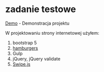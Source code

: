 # zadanie testowe

[Demo](https://test.gojshik.com/) - Demonstracja projektu


W projektowaniu strony internetowej użyłem: <br>
  1. bootstrap 5 <BR>
  2. [hamburgers](https://www.npmjs.com/package/hamburgers)
  3. Gulp
  4. jQuery, jQuery validate
  5. [Swipe.js ](https://swiperjs.com/)
  
